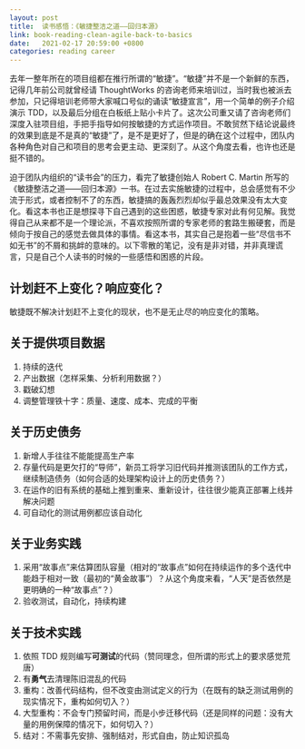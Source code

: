 ```yaml
---
layout: post
title:  读书感悟：《敏捷整洁之道——回归本源》
link: book-reading-clean-agile-back-to-basics
date:   2021-02-17 20:59:00 +0800
categories: reading career
---
```


去年一整年所在的项目组都在推行所谓的“敏捷”。“敏捷”并不是一个新鲜的东西，记得几年前公司就曾经请 ThoughtWorks 的咨询老师来培训过，当时我也被派去参加，只记得培训老师带大家喊口号似的诵读“敏捷宣言”，用一个简单的例子介绍演示 TDD，以及最后分组在白板纸上贴小卡片了。这次公司重又请了咨询老师们深度入驻项目组，手把手指导如何按敏捷的方式运作项目。不敢贸然下结论说最终的效果到底是不是真的“敏捷”了，是不是更好了，但是的确在这个过程中，团队内各种角色对自己和项目的思考会更主动、更深刻了。从这个角度去看，也许也还是挺不错的。

迫于团队内组织的“读书会”的压力，看完了敏捷创始人 Robert C. Martin 所写的《敏捷整洁之道——回归本源》一书。在过去实施敏捷的过程中，总会感觉有不少流于形式，或者控制不了的东西，敏捷搞的轰轰烈烈却似乎最总效果没有太大变化。看这本书也正是想探寻下自己遇到的这些困惑，敏捷专家对此有何见解。我觉得自己从来都不是一个理论派，不喜欢按照所谓的专家老师的套路生搬硬套，而是倾向于按自己的感觉去做具体的事情。看这本书，其实自己是抱着一些“尽信书不如无书”的不屑和挑衅的意味的。以下零散的笔记，没有是非对错，并非真理谎言，只是自己个人读书的时候的一些感悟和困惑的片段。

## 计划赶不上变化？响应变化？

敏捷既不解决计划赶不上变化的现状，也不是无止尽的响应变化的策略。

## 关于提供项目数据

1. 持续的迭代
2. 产出数据（怎样采集、分析利用数据？）
3. 戳破幻想
4. 调整管理铁十字：质量、速度、成本、完成的平衡

## 关于历史债务

1. 新增人手往往不能能提高生产率
2. 存量代码是更欠打的“导师”，新员工将学习旧代码并推测该团队的工作方式，继续制造债务（如何合适的处理架构设计上的历史债务？）
3. 在运作的旧有系统的基础上推到重来、重新设计，往往很少能真正部署上线并解决问题
4. 可自动化的测试用例都应该自动化

## 关于业务实践

1. 采用“故事点”来估算团队容量（相对的“故事点”如何在持续运作的多个迭代中能趋于相对一致（最初的“黄金故事”）？从这个角度来看，“人天”是否依然是更明确的一种“故事点”？）
2. 验收测试，自动化，持续构建

## 关于技术实践

1. 依照 TDD 规则编写**可测试**的代码（赞同理念，但所谓的形式上的要求感觉荒唐）
2. 有**勇气**去清理陈旧混乱的代码
3. 重构：改善代码结构，但不改变由测试定义的行为（在既有的缺乏测试用例的现实情况下，重构如何切入？）
4. 大型重构：不会专门预留时间，而是小步迁移代码（还是同样的问题：没有大量的用例保障的情况下，如何切入？）
5. 结对：不需事先安排、强制结对，形式自由，防止知识孤岛
